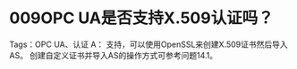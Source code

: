 # 009OPC UA是否支持X.509认证吗？
Tags：OPC UA、认证
A： 
支持，可以使用OpenSSL来创建X.509证书然后导入AS。
创建自定义证书并导入AS的操作方式可参考问题14.1。
